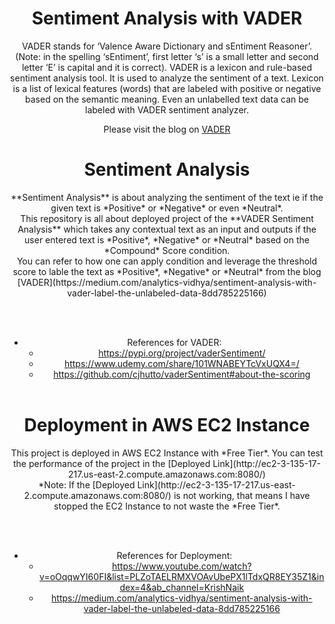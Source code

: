 <center><h1>Sentiment Analysis with VADER</h1>

VADER stands for ‘Valence Aware Dictionary and sEntiment Reasoner’. (Note: in the spelling ‘sEntiment’, first letter ‘s’ is a small letter and second letter ‘E’ is capital and it is correct). VADER is a lexicon and rule-based sentiment analysis tool. It is used to analyze the sentiment of a text. Lexicon is a list of lexical features (words) that are labeled with positive or negative based on the semantic meaning. Even an unlabelled text data can be labeled with VADER sentiment analyzer.

Please visit the blog on [VADER](https://medium.com/analytics-vidhya/sentiment-analysis-with-vader-label-the-unlabeled-data-8dd785225166)

<h1>Sentiment Analysis</h1>
**Sentiment Analysis** is about analyzing the sentiment of the text ie if the given text is *Positive* or *Negative* or even *Neutral*.<br>
This repository is all about deployed project of the **VADER Sentiment Analysis** which takes any contextual text as an input and outputs if the user entered text is *Positive*, *Negative* or *Neutral* based on the *Compound* Score condition.<br>
You can refer to how one can apply condition and leverage the threshold score to lable the text as *Positive*, *Negative* or *Neutral* from the blog [VADER](https://medium.com/analytics-vidhya/sentiment-analysis-with-vader-label-the-unlabeled-data-8dd785225166)

<br><br>
* References for VADER:
  * https://pypi.org/project/vaderSentiment/
  * https://www.udemy.com/share/101WNABEYTcVxUQX4=/
  * https://github.com/cjhutto/vaderSentiment#about-the-scoring
<br><br>

<h1>Deployment in AWS EC2 Instance</h1>
This project is deployed in AWS EC2 Instance with *Free Tier*. You can test the performance of the project in the [Deployed Link](http://ec2-3-135-17-217.us-east-2.compute.amazonaws.com:8080/) <br>
*Note: If the [Deployed Link](http://ec2-3-135-17-217.us-east-2.compute.amazonaws.com:8080/) is not working, that means I have stopped the EC2 Instance to not waste the *Free Tier*.

<br><br>
* References for Deployment:
  * https://www.youtube.com/watch?v=oOqqwYI60FI&list=PLZoTAELRMXVOAvUbePX1lTdxQR8EY35Z1&index=4&ab_channel=KrishNaik
  * https://medium.com/analytics-vidhya/sentiment-analysis-with-vader-label-the-unlabeled-data-8dd785225166

